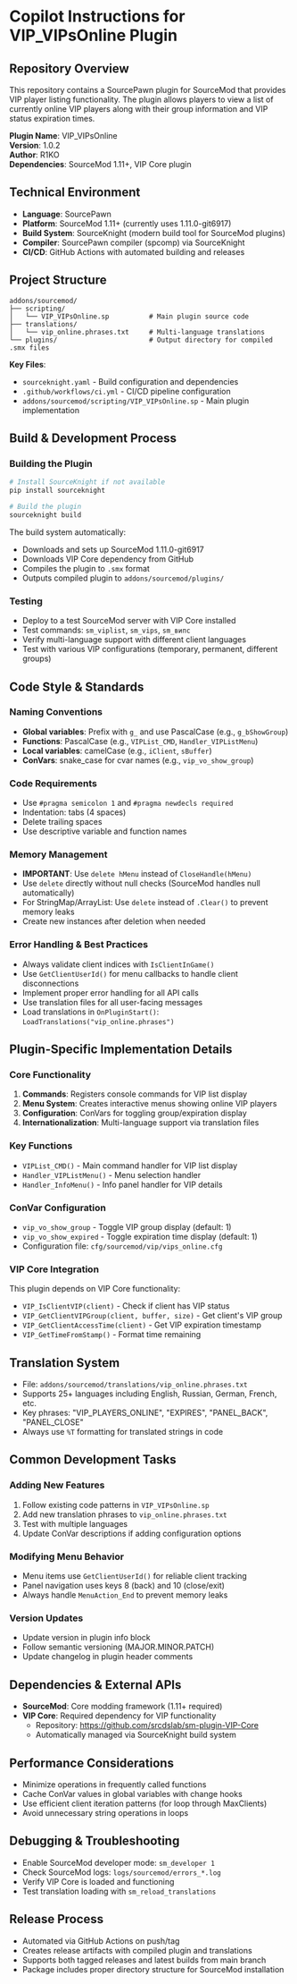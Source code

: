 # Copilot Instructions for VIP_VIPsOnline Plugin

## Repository Overview
This repository contains a SourcePawn plugin for SourceMod that provides VIP player listing functionality. The plugin allows players to view a list of currently online VIP players along with their group information and VIP status expiration times.

**Plugin Name**: VIP_VIPsOnline  
**Version**: 1.0.2  
**Author**: R1KO  
**Dependencies**: SourceMod 1.11+, VIP Core plugin  

## Technical Environment
- **Language**: SourcePawn
- **Platform**: SourceMod 1.11+ (currently uses 1.11.0-git6917)
- **Build System**: SourceKnight (modern build tool for SourceMod plugins)
- **Compiler**: SourcePawn compiler (spcomp) via SourceKnight
- **CI/CD**: GitHub Actions with automated building and releases

## Project Structure
```
addons/sourcemod/
├── scripting/
│   └── VIP_VIPsOnline.sp          # Main plugin source code
├── translations/
│   └── vip_online.phrases.txt     # Multi-language translations
└── plugins/                       # Output directory for compiled .smx files
```

**Key Files**:
- `sourceknight.yaml` - Build configuration and dependencies
- `.github/workflows/ci.yml` - CI/CD pipeline configuration
- `addons/sourcemod/scripting/VIP_VIPsOnline.sp` - Main plugin implementation

## Build & Development Process

### Building the Plugin
```bash
# Install SourceKnight if not available
pip install sourceknight

# Build the plugin
sourceknight build
```

The build system automatically:
- Downloads and sets up SourceMod 1.11.0-git6917
- Downloads VIP Core dependency from GitHub
- Compiles the plugin to `.smx` format
- Outputs compiled plugin to `addons/sourcemod/plugins/`

### Testing
- Deploy to a test SourceMod server with VIP Core installed
- Test commands: `sm_viplist`, `sm_vips`, `sm_випс`
- Verify multi-language support with different client languages
- Test with various VIP configurations (temporary, permanent, different groups)

## Code Style & Standards

### Naming Conventions
- **Global variables**: Prefix with `g_` and use PascalCase (e.g., `g_bShowGroup`)
- **Functions**: PascalCase (e.g., `VIPList_CMD`, `Handler_VIPListMenu`)
- **Local variables**: camelCase (e.g., `iClient`, `sBuffer`)
- **ConVars**: snake_case for cvar names (e.g., `vip_vo_show_group`)

### Code Requirements
- Use `#pragma semicolon 1` and `#pragma newdecls required`
- Indentation: tabs (4 spaces)
- Delete trailing spaces
- Use descriptive variable and function names

### Memory Management
- **IMPORTANT**: Use `delete hMenu` instead of `CloseHandle(hMenu)`
- Use `delete` directly without null checks (SourceMod handles null automatically)
- For StringMap/ArrayList: Use `delete` instead of `.Clear()` to prevent memory leaks
- Create new instances after deletion when needed

### Error Handling & Best Practices
- Always validate client indices with `IsClientInGame()`
- Use `GetClientUserId()` for menu callbacks to handle client disconnections
- Implement proper error handling for all API calls
- Use translation files for all user-facing messages
- Load translations in `OnPluginStart()`: `LoadTranslations("vip_online.phrases")`

## Plugin-Specific Implementation Details

### Core Functionality
1. **Commands**: Registers console commands for VIP list display
2. **Menu System**: Creates interactive menus showing online VIP players
3. **Configuration**: ConVars for toggling group/expiration display
4. **Internationalization**: Multi-language support via translation files

### Key Functions
- `VIPList_CMD()` - Main command handler for VIP list display
- `Handler_VIPListMenu()` - Menu selection handler
- `Handler_InfoMenu()` - Info panel handler for VIP details

### ConVar Configuration
- `vip_vo_show_group` - Toggle VIP group display (default: 1)
- `vip_vo_show_expired` - Toggle expiration time display (default: 1)
- Configuration file: `cfg/sourcemod/vip/vips_online.cfg`

### VIP Core Integration
This plugin depends on VIP Core functionality:
- `VIP_IsClientVIP(client)` - Check if client has VIP status
- `VIP_GetClientVIPGroup(client, buffer, size)` - Get client's VIP group
- `VIP_GetClientAccessTime(client)` - Get VIP expiration timestamp
- `VIP_GetTimeFromStamp()` - Format time remaining

## Translation System
- File: `addons/sourcemod/translations/vip_online.phrases.txt`
- Supports 25+ languages including English, Russian, German, French, etc.
- Key phrases: "VIP_PLAYERS_ONLINE", "EXPIRES", "PANEL_BACK", "PANEL_CLOSE"
- Always use `%T` formatting for translated strings in code

## Common Development Tasks

### Adding New Features
1. Follow existing code patterns in `VIP_VIPsOnline.sp`
2. Add new translation phrases to `vip_online.phrases.txt`
3. Test with multiple languages
4. Update ConVar descriptions if adding configuration options

### Modifying Menu Behavior
- Menu items use `GetClientUserId()` for reliable client tracking
- Panel navigation uses keys 8 (back) and 10 (close/exit)
- Always handle `MenuAction_End` to prevent memory leaks

### Version Updates
- Update version in plugin info block
- Follow semantic versioning (MAJOR.MINOR.PATCH)
- Update changelog in plugin header comments

## Dependencies & External APIs
- **SourceMod**: Core modding framework (1.11+ required)
- **VIP Core**: Required dependency for VIP functionality
  - Repository: https://github.com/srcdslab/sm-plugin-VIP-Core
  - Automatically managed via SourceKnight build system

## Performance Considerations
- Minimize operations in frequently called functions
- Cache ConVar values in global variables with change hooks
- Use efficient client iteration patterns (for loop through MaxClients)
- Avoid unnecessary string operations in loops

## Debugging & Troubleshooting
- Enable SourceMod developer mode: `sm_developer 1`
- Check SourceMod logs: `logs/sourcemod/errors_*.log`
- Verify VIP Core is loaded and functioning
- Test translation loading with `sm_reload_translations`

## Release Process
- Automated via GitHub Actions on push/tag
- Creates release artifacts with compiled plugin and translations
- Supports both tagged releases and latest builds from main branch
- Package includes proper directory structure for SourceMod installation